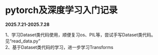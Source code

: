 # pytorch及深度学习入门记录
  __2025.7.21-2025.7.28__
  
  1、学习Dataset类代码使用，顺便复习os、PIL等，尝试手写Dataset类代码。见“read_data.py”  
  2、基于Dataset类代码的学习，进一步学习Transforms  
